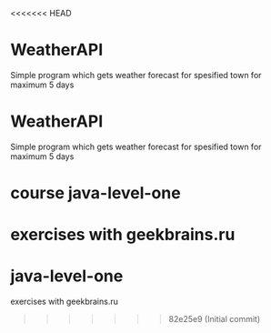 <<<<<<< HEAD
# WeatherAPI
Simple program which gets weather forecast for spesified town for maximum 5 days
# WeatherAPI
Simple program which gets weather forecast for spesified town for maximum 5 days
# course java-level-one
exercises with geekbrains.ru
=======
# java-level-one
exercises with geekbrains.ru
>>>>>>> 82e25e9 (Initial commit)
